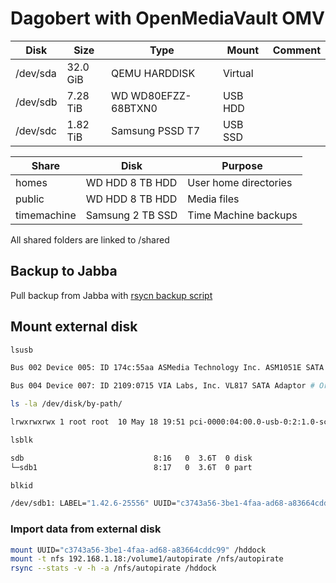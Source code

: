 
# Dagobert with OpenMediaVault OMV

| Disk | Size | Type | Mount | Comment |
| --- | --- | --- | --- | --- |
| /dev/sda | 32.0 GiB | QEMU HARDDISK | Virtual |
| /dev/sdb | 7.28 TiB | WD WD80EFZZ-68BTXN0 | USB HDD |
| /dev/sdc | 1.82 TiB | Samsung PSSD T7 | USB SSD |

| Share | Disk | Purpose |
| --- | --- | --- |
| homes | WD HDD 8 TB HDD | User home directories |
| public | WD HDD 8 TB HDD | Media files |
| timemachine | Samsung 2 TB SSD | Time Machine backups |

All shared folders are linked to /shared

## Backup to Jabba

Pull backup from Jabba with [rsycn backup script](../files/backup-pull.sh)

## Mount external disk

```bash
lsusb

Bus 002 Device 005: ID 174c:55aa ASMedia Technology Inc. ASM1051E SATA 6Gb/s bridge, ASM1053E SATA 6Gb/s bridge, ASM1153 SATA 3Gb/s bridge, ASM1153E SATA 6Gb/s bridge # Orico HDD Dock

Bus 004 Device 007: ID 2109:0715 VIA Labs, Inc. VL817 SATA Adaptor # Orico 3.5" USB-C HDD Case

ls -la /dev/disk/by-path/

lrwxrwxrwx 1 root root  10 May 18 19:51 pci-0000:04:00.0-usb-0:2:1.0-scsi-0:0:0:0-part1 -> ../../sdb1

lsblk 

sdb                             8:16   0  3.6T  0 disk
└─sdb1                          8:17   0  3.6T  0 part

blkid

/dev/sdb1: LABEL="1.42.6-25556" UUID="c3743a56-3be1-4faa-ad68-a83664cddc99" BLOCK_SIZE="4096" TYPE="ext4" PARTUUID="37dab241-931f-4c50-815e-a4d82059ed13"
```

### Import data from external disk

```bash
mount UUID="c3743a56-3be1-4faa-ad68-a83664cddc99" /hddock
mount -t nfs 192.168.1.18:/volume1/autopirate /nfs/autopirate
rsync --stats -v -h -a /nfs/autopirate /hddock
```
